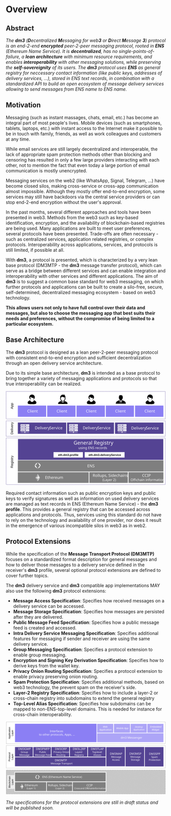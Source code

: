 # Overview

## Abstract

_The **dm3** (**D**ecentralized **M**essaging for web**3** or **D**irect **M**essage **3**) protocol is an end-2-end **encrypted** peer-2-peer messaging protocol, rooted in **ENS** (Ethereum Name Service). It is **decentralized**, has no single-points-of-failure, a **lean architecture** with minimum resource requirements, and enables **interoperability** with other messaging solutions, while preserving the **self-sovereignity** of its users.
The **dm3** protocol uses **ENS** as general registry for neccessary contact information (like public keys, addresses of delivery services, ...), stored in ENS text records, in combination with a standardized API to build an open ecosystem of message delivery services allowing to send messages from ENS name to ENS name._

## Motivation

Messaging (such as instant massages, chats, email, etc.) has become an integral part of most people's lives. Mobile devices (such as smartphones, tablets, laptops, etc.) with instant access to the Internet make it possible to be in touch with family, friends, as well as work colleagues and customers at any time.

While email services are still largely decentralized and interoperable, the lack of appropriate spam protection methods other than blocking and censoring has resulted in only a few large providers interacting with each other, not to mention the fact that even today a large portion of email communication is mostly unencrypted.

Messaging services on the web2 (like WhatsApp, Signal, Telegram, ...) have become closed silos, making cross-service or cross-app communication almost impossible. Although they mostly offer end-to-end encryption, some services may still have backdoors via the central service providers or can stop end-2-end encryption without the user's approval.

In the past months, several different approaches and tools have been presented in web3. Methods from the web3 such as key-based identification, encryption, and the availability of blockchain-based registries are being used. Many applications are built to meet user preferences, several protocols have been presented. Trade-offs are often necessary - such as centralized services, application related registries, or complex protocols. Interoperability across applications, services, and protocols is still limited, if possible at all.

With **dm3**, a protocol is presented, which is characterized by a very lean base protocol (DM3MTP - the **dm3** message transfer protocol), which can serve as a bridge between different services and can enable integration and interoperability with other services and different applications. The aim of **dm3** is to suggest a common base standard for web3 messaging, on which further protocols and applications can be built to create a silo-free, secure, self-determined, decentralized messaging ecosystem - based on web3 technology.

**This allows users not only to have full control over their data and messages, but also to choose the messaging app that best suits their needs and preferences, without the compromise of being limited to a particular ecosystem.**
  
## Base Architecture

The **dm3** protocol is designed as a lean peer-2-peer messaging protocol with consistent end-to-end encryption and sufficient decentralization through an open delivery service architecture.

Due to its simple base architecture, **dm3** is intended as a base protocol to bring together a variety of messaging applications and protocols so that true interoperability can be realized.

![image](architecture.svg)

Required contact information such as public encryption keys and public keys to verify signatures as well as information on used delivery services are managed as text records in ENS (Ethereum Name Service) - the **dm3 profile**. This provides a general registry that can be accessed across applications and protocols. Thus, services using this standard do not have to rely on the technology and availability of one provider, nor does it result in the emergence of various incompatible silos in web3 as in web2.

## Protocol Extensions

While the specification of the **Message Transport Protocol (DM3MTP)** focuses on a standardized format description for general messages and how to deliver those messages to a delivery service defined in the receiver's **dm3** profile, several optional protocol extensions are defined to cover further topics.

The **dm3** delivery service and **dm3** compatible app implementations MAY also use the following **dm3** protocol extensions:

* **Message Access Specification**: Specifies how received messages on a delivery service can be accessed.
* **Message Storage Specification**: Specifies how messages are persisted after they are delivered.
* **Public Message Feed Specification**: Specifies how a public message feed is created and accessed.
* **Intra Delivery Service Messaging Specification**: Specifies additional features for messaging if sender and receiver are using the same delivery service.
* **Group Messaging Specification**: Specifies a protocol extension to enable group messaging.
* **Encryption and Signing Key Derivation Specification**: Specifies how to derive keys from the wallet key.
* **Privacy Onion Routing Specification**: Specifies a protocol extension to enable privacy preserving onion routing.
* **Spam Protection Specification**: Specifies additional methods, based on web3 technology, the prevent spam on the receiver's side.
* **Layer-2 Registry Specification**: Specifies how to include a layer-2 or cross-chain registry into subdomains to extend the general registry
* **Top-Level Alias Specification**: Specifies how subdomains can be mapped to non-ENS-top-level domains. This is needed for instance for cross-chain interoperability.

![image](packages.svg)

_The specifications for the protocol extensions are still in draft status and will be published soon._
